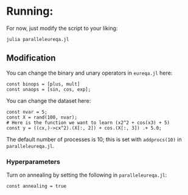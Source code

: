 # Running:

For now, just modify the script to your liking:

`julia paralleleureqa.jl`

## Modification

You can change the binary and unary operators in `eureqa.jl` here:
```
const binops = [plus, mult]
const unaops = [sin, cos, exp];
```

You can change the dataset here:
```
const nvar = 5;
const X = rand(100, nvar);
# Here is the function we want to learn (x2^2 + cos(x3) + 5)
const y = ((cx,)->cx^2).(X[:, 2]) + cos.(X[:, 3]) .+ 5.0;
```

The default number of processes is 10; this is set with
`addprocs(10)` in `paralleleureqa.jl`.

### Hyperparameters

Turn on annealing by setting the following in `paralleleureqa.jl`:

`const annealing = true`

